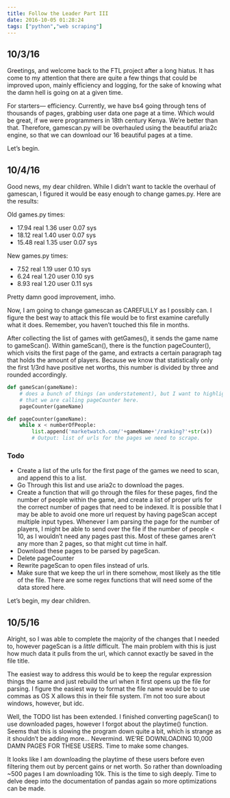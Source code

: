 ```yaml
---
title: Follow the Leader Part III
date: 2016-10-05 01:28:24
tags: ["python","web scraping"]
---
```


## 10/3/16
Greetings, and welcome back to the FTL project after a long hiatus. It has come to my attention that there are quite a few things that could be improved upon, mainly efficiency and logging, for the sake of knowing what the damn hell is going on at a given time.

For starters— efficiency. Currently, we have bs4 going through tens of thousands of pages, grabbing user data one page at a time. Which would be great, if we were programmers in 18th century Kenya. We’re better than that. Therefore, gamescan.py will be overhauled using the beautiful aria2c engine, so that we can download our 16 beautiful pages at a time.

Let’s begin.

## 10/4/16
Good news, my dear children. While I didn’t want to tackle the overhaul of gamescan, I figured it would be easy enough to change games.py. Here are the results:  

Old games.py times:  
- 17.94 real         1.36 user         0.07 sys  
- 18.12 real         1.40 user         0.07 sys  
- 15.48 real         1.35 user         0.07 sys  

New games.py times:  
- 7.52 real         1.19 user         0.10 sys  
- 6.24 real         1.20 user         0.10 sys  
- 8.93 real         1.20 user         0.11 sys  

Pretty damn good improvement, imho.

Now, I am going to change gamescan as CAREFULLY as I possibly can.
I figure the best way to attack this file would be to first examine carefully what it does. Remember, you haven’t touched this file in months.

After collecting the list of games with getGames(), it sends the game name to gameScan().
Within gameScan(), there is the function pageCounter(), which visits the first page of the game, and extracts a certain paragraph tag that holds the amount of players. Because we know that statistically only the first 1/3rd have positive net worths, this number is divided by three and rounded accordingly.

```python
def gameScan(gameName):
	# does a bunch of things (an understatement), but I want to highlight the fact
	# that we are calling pageCounter here.
	pageCounter(gameName)

def pageCounter(gameName):
	while x < numberOfPeople:
		list.append('marketwatch.com/'+gameName+'/ranking?'+str(x))
		# Output: list of urls for the pages we need to scrape.
```

### Todo
- Create a list of the urls for the first page of the games we need to scan, and append this to a list.
- Go Through this list and use aria2c to download the pages.
- Create a function that will go through the files for these pages, find the number of people within the game, and create a list of proper urls for the correct number of pages that need to be indexed. It is possible that I may be able to avoid one more url request by having pageScan accept multiple input types. Whenever I am parsing the page for the number of players, I might be able to send over the file if the number of people < 10, as I wouldn’t need any pages past this. Most of these games aren’t any more than 2 pages, so that might cut time in half.
- Download these pages to be parsed by pageScan.  
- Delete pageCounter
- Rewrite pageScan to open files instead of urls.
- Make sure that we keep the url in there somehow, most likely as the title of the file. There are some regex functions that will need some of the data stored here.  

Let’s begin, my dear children.

## 10/5/16
Alright, so I was able to complete the majority of the changes that I needed to, however pageScan is a *little* difficult. The main problem with this is just how much data it pulls from the url, which cannot exactly be saved in the file title.

The easiest way to address this would be to keep the regular expression things the same and just rebuild the url when it first opens up the file for parsing. I figure the easiest way to format the file name would be to use commas as OS X allows this in their file system. I’m not too sure about windows, however, but idc.

Well, the TODO list has been extended. I finished converting pageScan() to use downloaded pages, however I forgot about the playtime() function. Seems that this is slowing the program down quite a bit, which is strange as it shouldn’t be adding more... Nevermind. WE’RE DOWNLOADING 10,000 DAMN PAGES FOR THESE USERS. Time to make some changes.

It looks like I am downloading the playtime of these users before even filtering them out by percent gains or net worth. So rather than downloading ~500 pages I am downloading 10k.
This is the time to sigh deeply. Time to delve deep into the documentation of pandas again so more optimizations can be made.